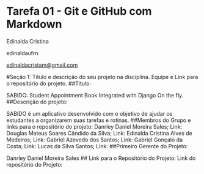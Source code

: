# Tarefa 01 - Git e GitHub com Markdown

Edinalda Cristina 

edinaldaufrn

edinaldacristam@gmail.com

#Seção 1: Título e descrição do seu projeto na disciplina. Equipe e Link para o repositório do projeto.
##Titulo:
<p>SABIDO: Student Appointment Book Integrated with Django On the fly.
##Descrição do projeto:
<p>SABIDO é um aplicativo desenvolvido com o objetivo de ajudar os estudantes a organizarem suas tarefas e rotinas.
##Membros do Grupo e links para o repositório do projeto:
Danrley Daniel Moreira Sales; Link:<https://github.com/danrleydaniel>
Douglas Mateus Soares Cândido da Silva; Link:<https://github.com/douglascandido>
Edinalda Cristina Alves de Medeiros; Link:<https://github.com/edinaldaufrn>
Gabriel Azevedo dos Santos; Link:<https://github.com/gabrielazevedods>
Gabriel Gonçalo da Costa; Link:<https://github.com/gabrielgoncalo>
Lucas da Silva Santos; Link:<Lucas da Silva Santos >
##Primeiro Gerente do Projeto:
<p>Danrley Daniel Moreira Sales 
## Link para o Repositório do Projeto: 
Link do repositório do Projeto:<https://github.com/edinaldaufrn/eng-software-2/blob/master/tarefas/20221/edinaldaufrn/tarefa01.md>
<p>
